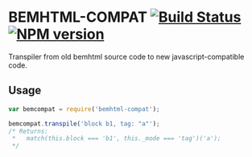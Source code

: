 # BEMHTML-COMPAT [![Build Status](https://secure.travis-ci.org/bem/bemhtml-compat.png)](http://travis-ci.org/bem/bemhtml-compat) [![NPM version](https://badge.fury.io/js/bemhtml-compat.png)](http://badge.fury.io/js/bemhtml-compat)

Transpiler from old bemhtml source code to new javascript-compatible code.

## Usage

```javascript
var bemcompat = require('bemhtml-compat');

bemcompat.transpile('block b1, tag: "a"');
/* Returns:
 *   match(this.block === 'b1', this._mode === 'tag')('a');
 */
```
